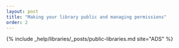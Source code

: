 ```yaml
---
layout: post
title: "Making your library public and managing permissions"
order: 2
---
```


{% include _help/libraries/_posts/public-libraries.md site="ADS" %}
